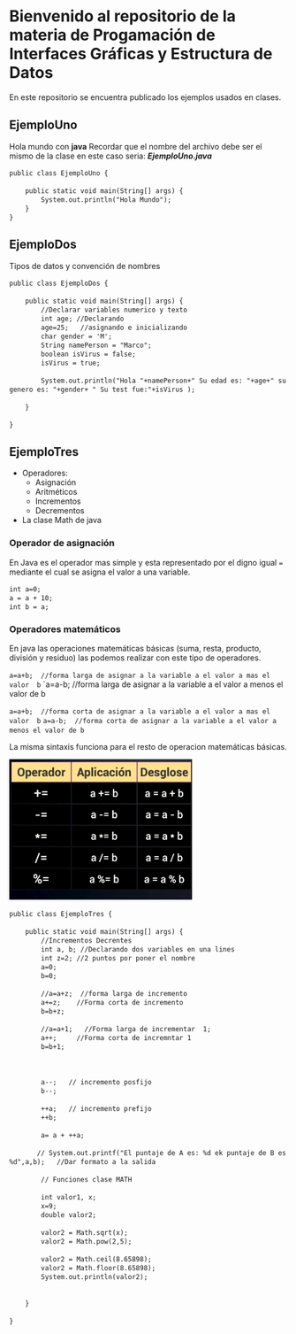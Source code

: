 # Bienvenido al repositorio de la materia de Progamación de Interfaces Gráficas y Estructura de Datos
En este repositorio se encuentra publicado los ejemplos usados en clases.
## EjemploUno
Hola mundo con **java**
Recordar que el nombre del archivo debe ser el mismo de la clase en este caso seria: ***EjemploUno.java***
~~~~
public class EjemploUno {

    public static void main(String[] args) {
        System.out.println("Hola Mundo");
    }
}
~~~~
## EjemploDos
Tipos de datos y convención de nombres
~~~~
public class EjemploDos {

    public static void main(String[] args) {
        //Declarar variables numerico y texto
        int age; //Declarando
        age=25;   //asignando e inicializando
        char gender = 'M';
        String namePerson = "Marco";
        boolean isVirus = false;
        isVirus = true;

        System.out.println("Hola "+namePerson+" Su edad es: "+age+" su genero es: "+gender+ " Su test fue:"+isVirus );

    }

}

~~~~
## EjemploTres

- Operadores:
    - Asignación
    - Aritméticos
    - Incrementos 
    - Decrementos
- La clase Math de java

### Operador de asignación

En Java es el operador mas simple y esta representado por el digno igual `=` mediante el cual se asigna el valor a una variable.
~~~~
int a=0;
a = a + 10;
int b = a; 
~~~~
### Operadores matemáticos
En java las operaciones matemáticas básicas (suma, resta, producto, división y residuo) las podemos realizar con este tipo de operadores.

`a=a+b;  //forma larga de asignar a la variable a el valor a mas el valor  b`
`a=a-b;  //forma larga de asignar a la variable a el valor a menos el valor de b

`a=a+b;  //forma corta de asignar a la variable a el valor a mas el valor  b`
`a=a-b;  //forma corta de asignar a la variable a el valor a menos el valor de b`

La misma sintaxis funciona para el resto de operacion matemáticas básicas.

![operadormat](/images/asignacion.png "Operadores de asignación")

~~~~
public class EjemploTres {

    public static void main(String[] args) {
        //Incrementos Decrentes
        int a, b; //Declarando dos variables en una lines
        int z=2; //2 puntos por poner el nombre
        a=0;
        b=0;

        //a=a+z;  //forma larga de incremento
        a+=z;    //Forma corta de incremento
        b=b+z;

        //a=a+1;   //Forma larga de incrementar  1;
        a++;     //Forma corta de incremntar 1
        b=b+1;



        a--;   // incremento posfijo
        b--;

        ++a;   // incremento prefijo
        ++b;

        a= a + ++a;

       // System.out.printf("El puntaje de A es: %d ek puntaje de B es %d",a,b);   //Dar formato a la salida

        // Funciones clase MATH

        int valor1, x;
        x=9;
        double valor2;

        valor2 = Math.sqrt(x);
        valor2 = Math.pow(2,5);

        valor2 = Math.ceil(8.65898);
        valor2 = Math.floor(8.65898);
        System.out.println(valor2);


    }

}

~~~~
